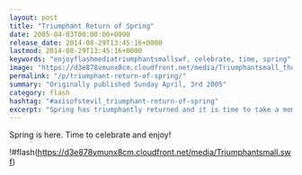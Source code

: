 ```yaml
---
layout: post
title: "Triumphant Return of Spring"
date: 2005-04-03T00:00:00+0000
release_date: 2014-08-29T13:45:16+0000
lastmod: 2014-08-29T13:45:16+0000
keywords: "enjoyflashmediatriumphantsmallswf, celebrate, time, spring"
image: "https://d3e878vmunx8cm.cloudfront.net/media/Triumphantsmall_thumb.png"
permalink: "/p/triumphant-return-of-spring/"
summary: "Originally published Sunday April, 3rd 2005"
category: flash
hashtag: "#axisofstevil_triumphant-return-of-spring"
excerpt: "Spring has triumphantly returned and it is time to take a moment to reflect on the beauty that spring offers."
---
```


Spring is here. Time to celebrate and enjoy!

!#flash(https://d3e878vmunx8cm.cloudfront.net/media/Triumphantsmall.swf)
